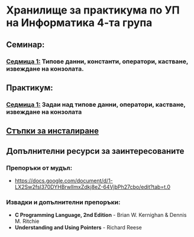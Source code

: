 # Хранилище за практикума по УП на Информатика 4-та група

## Семинар:

### [Седмица 1:](https://github.com/dimoyordanov/UpInformaticsSeminarPracticum2024-25/tree/main/Seminar/Week01) Типове данни, константи, оператори, кастване, извеждане на конзолата.

## Практикум:

### [Седмица 1:](https://github.com/dimoyordanov/UpInformaticsSeminarPracticum2024-25/tree/main/praktikum/week1) Задаи над типове данни, оператори, кастване, извеждане на конзолата

## [Стъпки за инсталиране](https://github.com/Stelllarce/Introduction_To_Programming_2024/tree/main/Prerequisites)

## Допълнителни ресурси за заинтересованите
### Препоръки от мудъл:
- https://docs.google.com/document/d/1-LX2Sw2fsl370DYHBrwlImxZdkj8eZ-64VjbPh27cbo/edit?tab=t.0
### Извадки и допълнителни препоръки:
- **C Programming Language, 2nd Edition** -  Brian W. Kernighan & Dennis M. Ritchie
- **Understanding and Using Pointers** - Richard Reese

